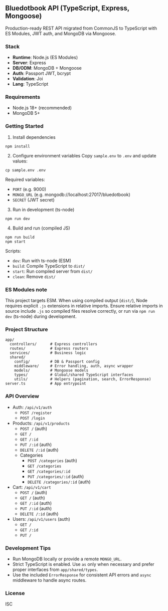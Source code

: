 ## Bluedotbook API (TypeScript, Express, Mongoose)

Production-ready REST API migrated from CommonJS to TypeScript with ES Modules, JWT auth, and MongoDB via Mongoose.

### Stack

- **Runtime**: Node.js (ES Modules)
- **Server**: Express
- **DB/ODM**: MongoDB + Mongoose
- **Auth**: Passport JWT, bcrypt
- **Validation**: Joi
- **Lang**: TypeScript

### Requirements

- Node.js 18+ (recommended)
- MongoDB 5+

### Getting Started

1. Install dependencies

```
npm install
```

2. Configure environment variables
   Copy `sample.env` to `.env` and update values:

```
cp sample.env .env
```

Required variables:

- `PORT` (e.g. 9000)
- `MONGO_URL` (e.g. mongodb://localhost:27017/bluedotbook)
- `SECRET` (JWT secret)

3. Run in development (ts-node)

```
npm run dev
```

4. Build and run (compiled JS)

```
npm run build
npm start
```

Scripts:

- `dev`: Run with ts-node (ESM)
- `build`: Compile TypeScript to `dist/`
- `start`: Run compiled server from `dist/`
- `clean`: Remove `dist/`

### ES Modules note

This project targets ESM. When using compiled output (`dist/`), Node requires explicit `.js` extensions in relative imports. Ensure relative imports in source include `.js` so compiled files resolve correctly, or run via `npm run dev` (ts-node) during development.

### Project Structure

```
app/
  controllers/      # Express controllers
  routes/           # Express routers
  services/         # Business logic
  shared/
    config/         # DB & Passport config
    middleware/     # Error handling, auth, async wrapper
    models/         # Mongoose models
    types/          # Global/shared TypeScript interfaces
    utils/          # Helpers (pagination, search, ErrorResponse)
server.ts           # App entrypoint
```

### API Overview

- Auth: `/api/v1/auth`
  - `POST /register`
  - `POST /login`
- Products: `/api/v1/products`
  - `POST /` (auth)
  - `GET /`
  - `GET /:id`
  - `PUT /:id` (auth)
  - `DELETE /:id` (auth)
  - Categories
    - `POST /categories` (auth)
    - `GET /categories`
    - `GET /categories/:id`
    - `PUT /categories/:id` (auth)
    - `DELETE /categories/:id` (auth)
- Cart: `/api/v1/cart`
  - `POST /` (auth)
  - `GET /` (auth)
  - `GET /:id` (auth)
  - `PUT /:id` (auth)
  - `DELETE /:id` (auth)
- Users: `/api/v1/users` (auth)
  - `GET /`
  - `GET /:id`
  - `PUT /`

### Development Tips

- Run MongoDB locally or provide a remote `MONGO_URL`.
- Strict TypeScript is enabled. Use `as` only when necessary and prefer proper interfaces from `app/shared/types`.
- Use the included `ErrorResponse` for consistent API errors and `async` middleware to handle async routes.

### License

ISC
